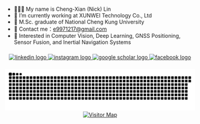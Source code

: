 
<!--## Hi there 👋 -->
###

- 🙋🏻‍♂️ My name is Cheng-Xian (Nick) Lin
- 🔭 I’m currently working at XUNWEI Technology Co., Ltd
- 🏫 M.Sc. graduate of National Cheng Kung University
- 💬 Contact me：e9971217@gmail.com
- 🌱 Interested in Computer Vision, Deep Learning, GNSS Positioning, Sensor Fusion, and Inertial Navigation Systems

###


<div align="center">
  <a href="https://www.linkedin.com/in/cheng-xian-lin-712846126" target="_blank" rel="noopener noreferrer">
    <img src="https://img.shields.io/static/v1?message=LinkedIn&logo=linkedin&label=&color=0077B5&logoColor=white&labelColor=&style=for-the-badge" height="25" alt="linkedin logo" />
  </a>
  <a href="https://www.instagram.com/cheng_shian" target="_blank" rel="noopener noreferrer">
    <img src="https://img.shields.io/static/v1?message=Instagram&logo=instagram&label=&color=E4405F&logoColor=white&labelColor=&style=for-the-badge" height="25" alt="instagram logo" />
  </a>
  <a href="https://scholar.google.com/citations?user=mualSekAAAAJ" target="_blank" rel="noopener noreferrer">
    <img src="https://img.shields.io/static/v1?message=Google+Scholar&logo=google-scholar&label=&color=4285F4&logoColor=white&labelColor=&style=for-the-badge" height="25" alt="google scholar logo" />
  </a>
  <a href="https://www.facebook.com/chengshian.1217" target="_blank" rel="noopener noreferrer">
    <img src="https://img.shields.io/static/v1?message=Facebook&logo=facebook&label=&color=1877F2&logoColor=white&labelColor=&style=for-the-badge" height="25" alt="facebook logo" />
  </a>
</div>


###
<img src="https://github.com/e9971217/e9971217/blob/main/snake.svg" alt="Snake animation" />


<div align="center">
  <a href="https://clustrmaps.com/site/1c803" title="Visit tracker" target="_blank" rel="noopener noreferrer">
    <img src="https://clustrmaps.com/map_v2.png?cl=fffafa&w=590&t=tt&d=EFdZEzfF_wm7kJnY-qEIW4yieG09sq9ufFwzlkN4YMs&co=0f2c41&ct=cdd4d9" alt="Visitor Map"/>
  </a>
</div>

<!--
**e9971217/e9971217** is a ✨ _special_ ✨ repository because its `README.md` (this file) appears on your GitHub profile.

Here are some ideas to get you started:

- 🔭 I’m currently working on ...
- 🌱 I’m currently learning ...
- 👯 I’m looking to collaborate on ...
- 🤔 I’m looking for help with ...
- 💬 Ask me about ...
- 📫 How to reach me: ...
- 😄 Pronouns: ...
- ⚡ Fun fact: ...
-->
